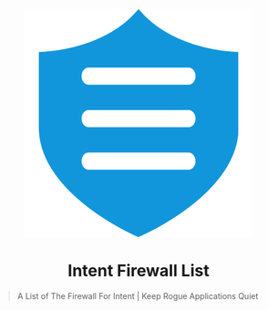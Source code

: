 <p align="center">
<img src="assets/firewalls-1529068049532.svg" alt="Intent Firewall List">
</p>
<h1 align="center">
Intent Firewall List
</h1>

> A List of The Firewall For Intent | Keep Rogue Applications Quiet

